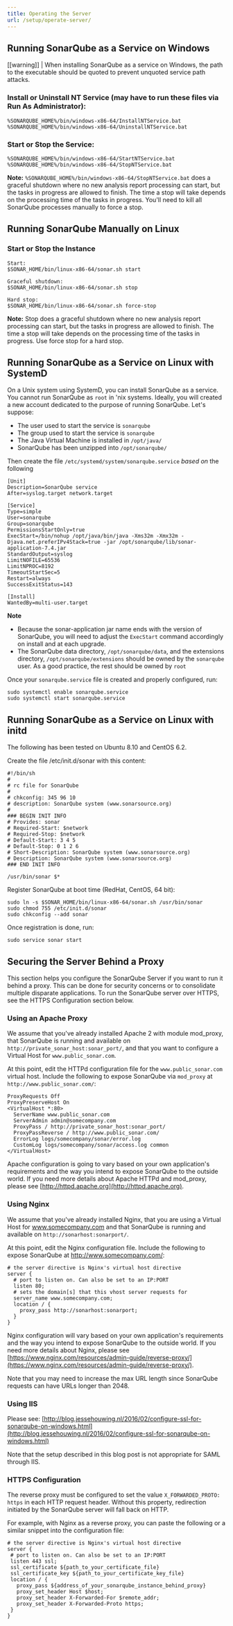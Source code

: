 ```yaml
---
title: Operating the Server
url: /setup/operate-server/
---
```


## Running SonarQube as a Service on Windows

[[warning]]
| When installing SonarQube as a service on Windows, the path to the executable should be quoted to prevent unquoted service path attacks. 

### Install or Uninstall NT Service (may have to run these files via Run As Administrator):

```
%SONARQUBE_HOME%/bin/windows-x86-64/InstallNTService.bat
%SONARQUBE_HOME%/bin/windows-x86-64/UninstallNTService.bat
```

### Start or Stop the Service:

```
%SONARQUBE_HOME%/bin/windows-x86-64/StartNTService.bat
%SONARQUBE_HOME%/bin/windows-x86-64/StopNTService.bat
```
**Note:** `%SONARQUBE_HOME%/bin/windows-x86-64/StopNTService.bat` does a graceful shutdown where no new analysis report processing can start, but the tasks in progress are allowed to finish. The time a stop will take depends on the processing time of the tasks in progress. You'll need to kill all SonarQube processes manually to force a stop.

## Running SonarQube Manually on Linux

### Start or Stop the Instance

```
Start:
$SONAR_HOME/bin/linux-x86-64/sonar.sh start

Graceful shutdown:
$SONAR_HOME/bin/linux-x86-64/sonar.sh stop

Hard stop:
$SONAR_HOME/bin/linux-x86-64/sonar.sh force-stop
```
**Note:** Stop does a graceful shutdown where no new analysis report processing can start, but the tasks in progress are allowed to finish. The time a stop will take depends on the processing time of the tasks in progress. Use force stop for a hard stop. 

## Running SonarQube as a Service on Linux with SystemD

On a Unix system using SystemD, you can install SonarQube as a service. You cannot run SonarQube as `root` in 'nix systems. Ideally, you will created a new account dedicated to the purpose of running SonarQube.
Let's suppose:

* The user used to start the service is `sonarqube`
* The group used to start the service is `sonarqube`
* The Java Virtual Machine is installed in `/opt/java/`
* SonarQube has been unzipped into `/opt/sonarqube/`

Then create the file `/etc/systemd/system/sonarqube.service` _based on_ the following 

```
[Unit]
Description=SonarQube service
After=syslog.target network.target

[Service]
Type=simple
User=sonarqube
Group=sonarqube
PermissionsStartOnly=true
ExecStart=/bin/nohup /opt/java/bin/java -Xms32m -Xmx32m -Djava.net.preferIPv4Stack=true -jar /opt/sonarqube/lib/sonar-application-7.4.jar
StandardOutput=syslog
LimitNOFILE=65536
LimitNPROC=8192
TimeoutStartSec=5
Restart=always
SuccessExitStatus=143

[Install]
WantedBy=multi-user.target
```
**Note**
* Because the sonar-application jar name ends with the version of SonarQube, you will need to adjust the `ExecStart` command accordingly on install and at each upgrade.
* The SonarQube data directory, `/opt/sonarqube/data`, and the extensions directory, `/opt/sonarqube/extensions` should be owned by the `sonarqube` user. As a good practice, the rest should be owned by `root`

Once your `sonarqube.service` file is created and properly configured, run:
```
sudo systemctl enable sonarqube.service
sudo systemctl start sonarqube.service
```

## Running SonarQube as a Service on Linux with initd

The following has been tested on Ubuntu 8.10 and CentOS 6.2.

Create the file /etc/init.d/sonar with this content:

```
#!/bin/sh
#
# rc file for SonarQube
#
# chkconfig: 345 96 10
# description: SonarQube system (www.sonarsource.org)
#
### BEGIN INIT INFO
# Provides: sonar
# Required-Start: $network
# Required-Stop: $network
# Default-Start: 3 4 5
# Default-Stop: 0 1 2 6
# Short-Description: SonarQube system (www.sonarsource.org)
# Description: SonarQube system (www.sonarsource.org)
### END INIT INFO
 
/usr/bin/sonar $*
```

Register SonarQube at boot time (RedHat, CentOS, 64 bit):

```
sudo ln -s $SONAR_HOME/bin/linux-x86-64/sonar.sh /usr/bin/sonar
sudo chmod 755 /etc/init.d/sonar
sudo chkconfig --add sonar
```
Once registration is done, run:
```
sudo service sonar start
```

## Securing the Server Behind a Proxy

This section helps you configure the SonarQube Server if you want to run it behind a proxy. This can be done for security concerns or to consolidate multiple disparate applications. To run the SonarQube server over HTTPS, see the HTTPS Configuration section below.


### Using an Apache Proxy

We assume that you've already installed Apache 2 with module mod\_proxy, that SonarQube is running and available on `http://private_sonar_host:sonar_port/`, and that you want to configure a Virtual Host for `www.public_sonar.com`.

At this point, edit the HTTPd configuration file for the `www.public_sonar.com` virtual host. Include the following to expose SonarQube via `mod_proxy` at `http://www.public_sonar.com/`:

```
ProxyRequests Off
ProxyPreserveHost On
<VirtualHost *:80>
  ServerName www.public_sonar.com
  ServerAdmin admin@somecompany.com
  ProxyPass / http://private_sonar_host:sonar_port/
  ProxyPassReverse / http://www.public_sonar.com/
  ErrorLog logs/somecompany/sonar/error.log
  CustomLog logs/somecompany/sonar/access.log common
</VirtualHost>
```

Apache configuration is going to vary based on your own application's requirements and the way you intend to expose SonarQube to the outside world. If you need more details about Apache HTTPd and mod\_proxy, please see [http://httpd.apache.org](http://httpd.apache.org).

### Using Nginx

We assume that you've already installed Nginx, that you are using a Virtual Host for www.somecompany.com and that SonarQube is running and available on `http://sonarhost:sonarport/`.

At this point, edit the Nginx configuration file. Include the following to expose SonarQube at http://www.somecompany.com/:

```
# the server directive is Nginx's virtual host directive
server {
  # port to listen on. Can also be set to an IP:PORT
  listen 80;
  # sets the domain[s] that this vhost server requests for
  server_name www.somecompany.com;
  location / {
    proxy_pass http://sonarhost:sonarport;
  }
}
```

Nginx configuration will vary based on your own application's requirements and the way you intend to expose SonarQube to the outside world. If you need more details about Nginx, please see [https://www.nginx.com/resources/admin-guide/reverse-proxy/](https://www.nginx.com/resources/admin-guide/reverse-proxy/).

Note that you may need to increase the max URL length since SonarQube requests can have URLs longer than 2048.

### Using IIS

Please see: [http://blog.jessehouwing.nl/2016/02/configure-ssl-for-sonarqube-on-windows.html](http://blog.jessehouwing.nl/2016/02/configure-ssl-for-sonarqube-on-windows.html)

Note that the setup described in this blog post is not appropriate for SAML through IIS.

### HTTPS Configuration

The reverse proxy must be configured to set the value `X_FORWARDED_PROTO: https` in each HTTP request header. Without this property, redirection initiated by the SonarQube server will fall back on HTTP.

For example, with Nginx as a reverse proxy, you can paste the following or a similar snippet into the configuration file: 

 ```
# the server directive is Nginx's virtual host directive
server { 
  # port to listen on. Can also be set to an IP:PORT	
  listen 443 ssl;
  ssl_certificate ${path_to_your_certificate_file}
  ssl_certificate_key ${path_to_your_certificate_key_file}
  location / {
    proxy_pass ${address_of_your_sonarqube_instance_behind_proxy}
    proxy_set_header Host $host;
    proxy_set_header X-Forwarded-For $remote_addr;
    proxy_set_header X-Forwarded-Proto https;
  }
}
```
